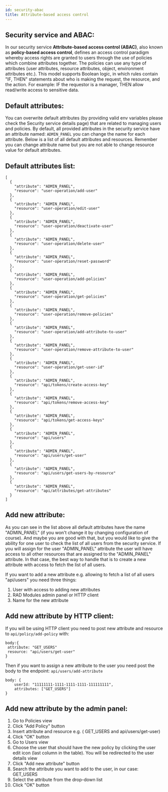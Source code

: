 ```yaml
---
id: security-abac
title: Attribute-based access control
---
```


## Security service and ABAC:

In our security service **Attribute-based access control (ABAC)**, also known as **policy-based access control**, defines an access control paradigm whereby access rights are granted to users through the use of policies which combine attributes together. The policies can use any type of attributes (user attributes, resource attributes, object, environment attributes etc.). This model supports Boolean logic, in which rules contain "IF, THEN" statements about who is making the request, the resource, and the action. For example: IF the requestor is a manager, THEN allow read/write access to sensitive data.

## Default attributes:

You can overwrite default attributes (by providing valid env variables please check the Security service details page) that are related to managing users and policies. By default, all provided attributes in the security service have an attribute named: `ADMIN_PANEL` you can change the name for each attribute. Below is a list of all default attributes and resources. Remember you can change attribute name but you are not able to change resource value for default attributes.

## Default attributes list:

```
[
  {
    "attribute": "ADMIN_PANEL",
    "resource": "user-operation/add-user"
  },
  {
    "attribute": "ADMIN_PANEL",
    "resource": "user-operation/edit-user"
  },
  {
    "attribute": "ADMIN_PANEL",
    "resource": "user-operation/deactivate-user"
  },
  {
    "attribute": "ADMIN_PANEL",
    "resource": "user-operation/delete-user"
  },
  {
    "attribute": "ADMIN_PANEL",
    "resource": "user-operation/reset-password"
  },
  {
    "attribute": "ADMIN_PANEL",
    "resource": "user-operation/add-policies"
  },
  {
    "attribute": "ADMIN_PANEL",
    "resource": "user-operation/get-policies"
  },
  {
    "attribute": "ADMIN_PANEL",
    "resource": "user-operation/remove-policies"
  },
  {
    "attribute": "ADMIN_PANEL",
    "resource": "user-operation/add-attribute-to-user"
  },
  {
    "attribute": "ADMIN_PANEL",
    "resource": "user-operation/remove-attribute-to-user"
  },
  {
    "attribute": "ADMIN_PANEL",
    "resource": "user-operation/get-user-id"
  },
  {
    "attribute": "ADMIN_PANEL",
    "resource": "api/tokens/create-access-key"
  },
  {
    "attribute": "ADMIN_PANEL",
    "resource": "api/tokens/remove-access-key"
  },
  {
    "attribute": "ADMIN_PANEL",
    "resource": "api/tokens/get-access-keys"
  },
  {
    "attribute": "ADMIN_PANEL",
    "resource": "api/users"
  },
  {
    "attribute": "ADMIN_PANEL",
    "resource": "api/users/get-user"
  },
  {
    "attribute": "ADMIN_PANEL",
    "resource": "api/users/get-users-by-resource"
  },
  {
    "attribute": "ADMIN_PANEL",
    "resource": "api/attributes/get-attributes"
  }
]
```

## Add new attribute:

As you can see in the list above all default attributes have the name "ADMIN_PANEL" (if you won't change it by changing configuration of course). And maybe you are good with that, but you would like to give the ability for one user to check the list of all users from the security service. If you will assign for the user "ADMIN_PANEL" attribute the user will have access to all other resources that are assigned to the "ADMIN_PANEL" attribute. In that case, the best way to handle that is to create a new attribute with access to fetch the list of all users.

If you want to add a new attribute e.g. allowing to fetch a list of all users "api/users" you need three things:

1. User with access to adding new attributes
2. RAD Modules admin panel or HTTP client
3. Name for the new attribute

## Add new attribute by HTTP client:

If you will be using HTTP client you need to post new attribute and resource to `api/policy/add-policy` with:

```
body:{
 attribute: "GET_USERS"
 resource: "api/users/get-user"
}
```

Then if you want to assign a new attribute to the user you need post
the body to the endpoint: `api/users/add-attribute`

```
body: {
    userId: "11111111-1111-1111-1111-111111111",
    attributes: ["GET_USERS"]
}
```

## Add new attribute by the admin panel:

1. Go to Policies view
2. Click "Add Policy" button
3. Insert attribute and resource e.g. ( GET_USERS and api/users/get-user)
4. Click "OK" button
5. Go to Users view
6. Choose the user that should have the new policy by clicking the user edit icon (last column in the table). You will be redirected to the user details view
7. Click "Add new attribute" button
8. Search the attribute you want to add to the user, in our case: GET_USERS
9. Select the attribute from the drop-down list
10. Click "OK" button
